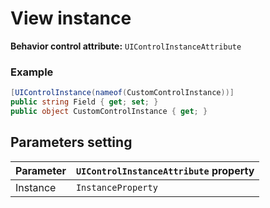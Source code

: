 # View instance

**Behavior control attribute:**  `UIControlInstanceAttribute`

### Example

```csharp
[UIControlInstance(nameof(CustomControlInstance))]
public string Field { get; set; }
public object CustomControlInstance { get; }
```

## Parameters setting

| Parameter | `UIControlInstanceAttribute` property | 
| -----------|:------------- 
| Instance | `InstanceProperty` |